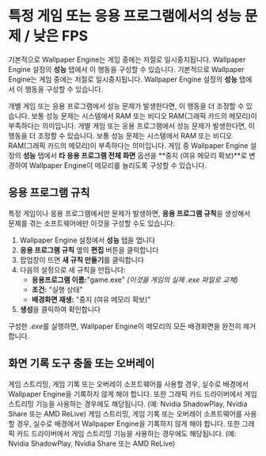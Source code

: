 # 특정 게임 또는 응용 프로그램에서의 성능 문제 / 낮은 FPS

기본적으로 Wallpaper Engine는 게임 중에는 저절로 일시중지됩니다. Wallpaper Engine 설정의 **성능** 탭에서 이 행동을 구성할 수 있습니다. 기본적으로 Wallpaper Engine는 게임 중에는 저절로 일시중지됩니다. Wallpaper Engine 설정의 **성능** 탭에서 이 행동을 구성할 수 있습니다.

개별 게임 또는 응용 프로그램에서 성능 문제가 발생한다면, 이 행동을 더 조정할 수 있습니다. 보통 성능 문제는 시스템에서 RAM 또는 비디오 RAM(그래픽 카드의 메모리)이 부족하다는 의미입니다. 개별 게임 또는 응용 프로그램에서 성능 문제가 발생한다면, 이 행동을 더 조정할 수 있습니다. 보통 성능 문제는 시스템에서 RAM 또는 비디오 RAM(그래픽 카드의 메모리)이 부족하다는 의미입니다. 게임 중 Wallpaper Engine 설정의 **성능** 탭에서 **타 응용 프로그램 전체 화면** 옵션을 **중지 (여유 메모리 확보)**로 변경하여 Wallpaper Engine이 메모리를 늘리도록 구성할 수 있습니다.

## 응용 프로그램 규칙

특정 게임이나 응용 프로그램에서만 문제가 발생하면, **응용 프로그램 규칙**을 생성해서 문제를 겪는 소프트웨어에만 이것을 구성할 수도 있습니다:

1. Wallpaper Engine 설정에서 **성능** 탭을 엽니다
2. **응용 프로그램 규칙** 옆의 **편집** 버튼을 클릭합니다
3. 팝업창이 뜨면 **새 규칙 만들기**를 클릭합니다
4. 다음의 설정으로 새 규칙을 만듭니다:
    * **응용프로그램 이름:**"game.exe" *(이것을 게임의 실제 .exe 파일로 교체)*
    * **조건:** "실행 상태"
    * **배경화면 재생:** "중지 (여유 메모리 확보)"
5. **생성**을 클릭하여 확인합니다

구성한 *.exe*를 실행하면, Wallpaper Engine이 메모리의 모든 배경화면을 완전히 제거합니다.

## 화면 기록 도구 충돌 또는 오버레이

게임 스트리밍, 게임 기록 또는 오버레이 소프트웨어를 사용할 경우, 실수로 배경에서 Wallpaper Engine을 기록하지 않게 해야 합니다. 또한 그래픽 카드 드라이버에서 게임 스트리밍 기능을 사용하는 경우에도 해당됩니다. (예: Nvidia ShadowPlay, Nvidia Share 또는 AMD ReLive) 게임 스트리밍, 게임 기록 또는 오버레이 소프트웨어를 사용할 경우, 실수로 배경에서 Wallpaper Engine을 기록하지 않게 해야 합니다. 또한 그래픽 카드 드라이버에서 게임 스트리밍 기능을 사용하는 경우에도 해당됩니다. (예: Nvidia ShadowPlay, Nvidia Share 또는 AMD ReLive)
